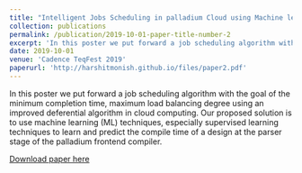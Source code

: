 ```yaml
---
title: "Intelligent Jobs Scheduling in palladium Cloud using Machine learning"
collection: publications
permalink: /publication/2019-10-01-paper-title-number-2
excerpt: 'In this poster we put forward a job scheduling algorithm with the goal of the minimum completion time, maximum load balancing degree using an improved deferential algorithm in cloud computing. Our proposed solution is to use machine learning (ML) techniques, especially supervised learning techniques to learn and predict the compile time of a design at the parser stage of the palladium frontend compiler.'
date: 2019-10-01
venue: 'Cadence TeqFest 2019'
paperurl: 'http://harshitmonish.github.io/files/paper2.pdf'
---
```

In this poster we put forward a job scheduling algorithm with the goal of the minimum completion time, maximum load balancing degree using an improved deferential algorithm in cloud computing. Our proposed solution is to use machine learning (ML) techniques, especially supervised learning techniques to learn and predict the compile time of a design at the parser stage of the palladium frontend compiler.

[Download paper here](http://harshitmonish.github.io/files/paper2.pdf)
